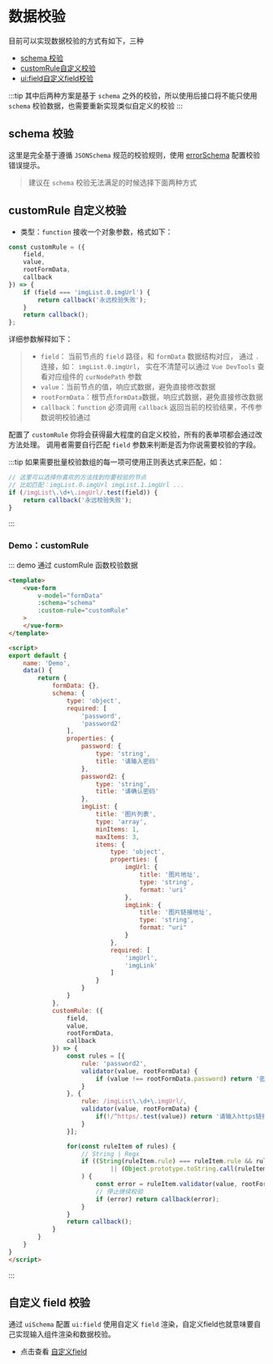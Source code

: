 # 数据校验

目前可以实现数据校验的方式有如下，三种
* [schema 校验](#schema-校验)
* [customRule自定义校验](#customrule-自定义校验)
* [ui:field自定义field校验](自定义-field-校验)


:::tip
其中后两种方案是基于 `schema` 之外的校验，所以使用后接口将不能只使用 `schema` 校验数据，也需要重新实现类似自定义的校验
:::

## schema 校验
这里是完全基于遵循 `JSONSchema` 规范的校验规则，使用 [errorSchema](/zh/guide/basic-config.html#errorschema) 配置校验错误提示。

> 建议在 `schema` 校验无法满足的时候选择下面两种方式

## customRule 自定义校验
* 类型：`function` 接收一个对象参数，格式如下：
```js
const customRule = ({
    field,
    value,
    rootFormData,
    callback
}) => {
    if (field === 'imgList.0.imgUrl') {
        return callback('永远校验失败');
    }
    return callback();
};
```
详细参数解释如下：
>* `field`： 当前节点的 `field` 路径，和 `formData` 数据结构对应， 通过 `.` 连接，如： `imgList.0.imgUrl`，
>实在不清楚可以通过 `Vue DevTools` 查看对应组件的 `curNodePath` 参数
>* `value`：当前节点的值，响应式数据，避免直接修改数据
>* `rootFormData`：根节点`formData`数据，响应式数据，避免直接修改数据
>* `callback`：`function` 必须调用 `callback` 返回当前的校验结果，不传参数说明校验通过

配置了 `customRule` 你将会获得最大程度的自定义校验，所有的表单项都会通过改方法处理。
调用者需要自行匹配 `field` 参数来判断是否为你说需要校验的字段。

:::tip
如果需要批量校验数组的每一项可使用正则表达式来匹配，如：
```js
// 这里可以选择你喜欢的方法找到你要校验的节点
// 比如匹配：imgList.0.imgUrl imgList.1.imgUrl ...
if (/imgList\.\d+\.imgUrl/.test(field)) {
    return callback('永远校验失败');
}
```
:::

### Demo：customRule

::: demo 通过 customRule 函数校验数据
```html
<template>
    <vue-form
        v-model="formData"
        :schema="schema"
        :custom-rule="customRule"
    >
    </vue-form>
</template>

<script>
export default {
    name: 'Demo',
    data() {
        return {
            formData: {},
            schema: {
                type: 'object',
                required: [
                    'password',
                    'password2'
                ],
                properties: {
                    password: {
                        type: 'string',
                        title: '请输入密码'
                    },
                    password2: {
                        type: 'string',
                        title: '请确认密码'
                    },
                    imgList: {
                        title: '图片列表',
                        type: 'array',
                        minItems: 1,
                        maxItems: 3,
                        items: {
                            type: 'object',
                            properties: {
                                imgUrl: {
                                    title: '图片地址',
                                    type: 'string',
                                    format: 'uri'
                                },
                                imgLink: {
                                    title: '图片链接地址',
                                    type: 'string',
                                    format: "uri"
                                }
                            },
                            required: [
                                'imgUrl',
                                'imgLink'
                            ]
                        }
                    }
                }
            },
            customRule: ({
                field,
                value,
                rootFormData,
                callback
            }) => {
                const rules = [{
                    rule: 'password2',
                    validator(value, rootFormData) {
                        if (value !== rootFormData.password) return '密码输入不一致';
                    }
                }, {
                    rule: /imgList\.\d+\.imgUrl/,
                    validator(value, rootFormData) {
                        if(!/^https/.test(value)) return '请输入https链接';
                    }
                }];

                for(const ruleItem of rules) {
                    // String | Regx
                    if ((String(ruleItem.rule) === ruleItem.rule && ruleItem.rule === field)
                            || (Object.prototype.toString.call(ruleItem.rule) === '[object RegExp]' && ruleItem.rule.test(field))
                    ) {
                        const error = ruleItem.validator(value, rootFormData);
                        // 停止继续校验
                        if (error) return callback(error);
                    }
                }
                return callback();
            }
        }
    }
}
</script>
```
:::

## 自定义 field 校验
通过 `uiSchema` 配置 `ui:field` 使用自定义 `field` 渲染，自定义field也就意味要自己实现输入组件渲染和数据校验。

* 点击查看 [自定义field](/zh/guide/adv-config.html#自定义field)
